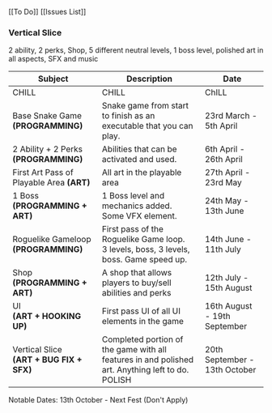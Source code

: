 [[To Do]]
[[Issues List]]
### **Vertical Slice**  
2 ability, 2 perks, Shop, 5 different neutral levels, 1 boss level, polished art in all aspects, SFX and music

| Subject                                      | Description                                                                                      | Date                          |
| -------------------------------------------- | ------------------------------------------------------------------------------------------------ | ----------------------------- |
| CHILL                                        | CHILL                                                                                            | ChILL                         |
| Base Snake Game **(PROGRAMMING)**            | Snake game from start to finish as an executable that you can play.                              | 23rd March - 5th April        |
| 2 Ability + 2 Perks **(PROGRAMMING)**        | Abilities that can be activated and used.                                                        | 6th April - 26th April        |
| First Art Pass of Playable Area **(ART)**    | All art in the playable area                                                                     | 27th April - 23rd May         |
| 1 Boss <br>**(PROGRAMMING + ART)**           | 1 Boss level and mechanics added. <br>Some VFX element.                                          | 24th May - 13th June          |
| Roguelike Gameloop<br>**(PROGRAMMING)**      | First pass of the Roguelike Game loop.<br>3 levels, boss, 3 levels, boss. Game speed up.         | 14th June - 11th July         |
| Shop <br>**(PROGRAMMING + ART)**             | A shop that allows players to buy/sell abilities and perks                                       | 12th July - 15th August       |
| UI<br>**(ART + HOOKING UP)**                 | First pass UI of all UI elements in the game                                                     | 16th August - 19th September  |
| Vertical Slice <br>**(ART + BUG FIX + SFX)** | Completed portion of the game with all features in and polished art. Anything left to do. POLISH | 20th September - 13th October |
Notable Dates:
13th October - Next Fest (Don't Apply)